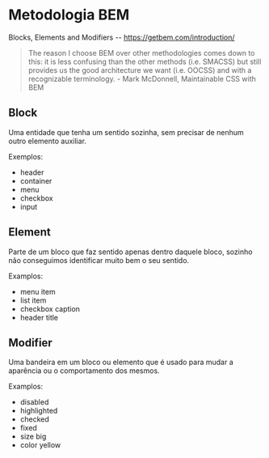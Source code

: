 # Metodologia BEM

Blocks, Elements and Modifiers -- https://getbem.com/introduction/

> The reason I choose BEM over other methodologies comes down to this: it is less confusing than the other methods (i.e. SMACSS) but still provides us the good architecture we want (i.e. OOCSS) and with a recognizable terminology. - Mark McDonnell, Maintainable CSS with BEM


## Block

Uma entidade que tenha um sentido sozinha, sem precisar de nenhum outro elemento auxiliar.

Exemplos:
 - header
 - container
 - menu
 - checkbox
 - input

## Element

Parte de um bloco que faz sentido apenas dentro daquele bloco, sozinho não conseguimos identificar muito bem o seu sentido.

Examplos:
- menu item
- list item
- checkbox caption
- header title

## Modifier

Uma bandeira em um bloco ou elemento que é usado para mudar a aparência ou o comportamento dos mesmos.

Examplos:
- disabled
- highlighted
- checked
- fixed
- size big
- color yellow